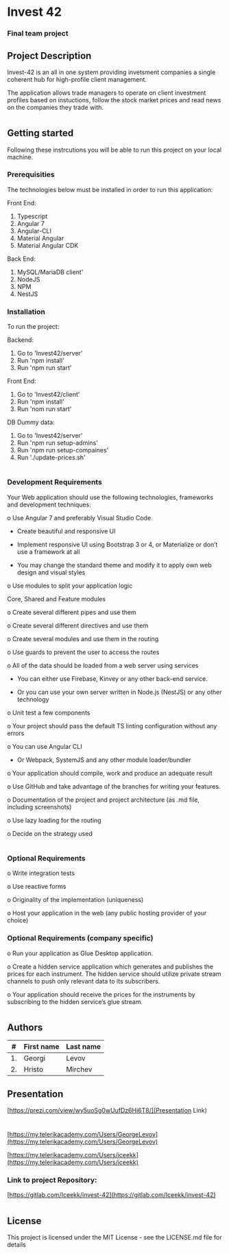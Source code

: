 # Invest 42

### Final team project

## Project Description

Invest-42 is an all in one system providing invetsment companies a single coherent hub for
high-profile client management.

The application allows trade managers to operate on client investment
profiles based on instuctions, follow the stock market prices and read news on the companies they trade with.
#
## Getting started

Following these instrcutions you will be able to run this project on your local machine.

### Prerequisities

The technologies below must be installed in order to run this application:

Front End:

1. Typescript
2. Angular 7
3. Angular-CLI
4. Material Angular
5. Material Angular CDK

Back End:

1. MySQL/MariaDB client'
2. NodeJS
3. NPM
4. NestJS

### Installation

To run the project:

Backend: 

1. Go to 'Invest42/server'
2. Run 'npm install'
3. Run 'npm run start'

Front End:

1. Go to 'Invest42/client'
2. Run 'npm install'
3. Run 'nom run start'

DB Dummy data:

1. Go to 'Invest42/server'
2. Run 'npm run setup-admins'
3. Run 'npm run setup-compaines'
4. Run './update-prices.sh'
#
### Development Requirements

Your Web application should use the following technologies, frameworks and development techniques:

o Use Angular 7 and preferably Visual Studio Code

* Create beautiful and responsive UI

* Implement responsive UI using Bootstrap 3 or 4, or Materialize or don’t use a framework at all

* You may change the standard theme and modify it to apply own web design and visual styles

o Use modules to split your application logic

 Core, Shared and Feature modules

o Create several different pipes and use them

o Create several different directives and use them

o Create several modules and use them in the routing

o Use guards to prevent the user to access the routes

o All of the data should be loaded from a web server using services

* You can either use Firebase, Kinvey or any other back-end service.

* Or you can use your own server written in Node.js (NestJS) or any other technology

o Unit test a few components

o Your project should pass the default TS linting configuration without any errors

o You can use Angular CLI

* Or Webpack, SystemJS and any other module loader/bundler

o Your application should compile, work and produce an adequate result

o Use GitHub and take advantage of the branches for writing your features.

o Documentation of the project and project architecture (as .md file, including screenshots)

o Use lazy loading for the routing

o Decide on the strategy used

#
### Optional Requirements

o Write integration tests

o Use reactive forms

o Originality of the implementation (uniqueness)

o Host your application in the web (any public hosting provider of your choice)


### Optional Requirements (company specific)

o Run your application as Glue Desktop application.

o Create a hidden service application which generates and publishes the prices for each instrument. The hidden service should utilize private stream channels to push only relevant data to its subscribers.

o Your application should receive the prices for the instruments by subscribing to the hidden service’s glue stream.
#
## Authors

| #        | First name | Last name  |       
| -------- | --------- 	| ---------- |
| 1.	   | Georgi  	| Levov      |
| 2.	   | Hristo  	| Mirchev 	 |

## Presentation

[https://prezi.com/view/wy5uoSg0wUufDz6Hi6T8/](Presentation Link)
#

[https://my.telerikacademy.com/Users/GeorgeLevov](https://my.telerikacademy.com/Users/GeorgeLevov)

[https://my.telerikacademy.com/Users/iceekk](https://my.telerikacademy.com/Users/iceekk)


### Link to project Repository:

[https://gitlab.com/Iceekk/invest-42](https://gitlab.com/Iceekk/invest-42)
#
## License
 
This project is licensed under the MIT License - see the LICENSE.md file for details